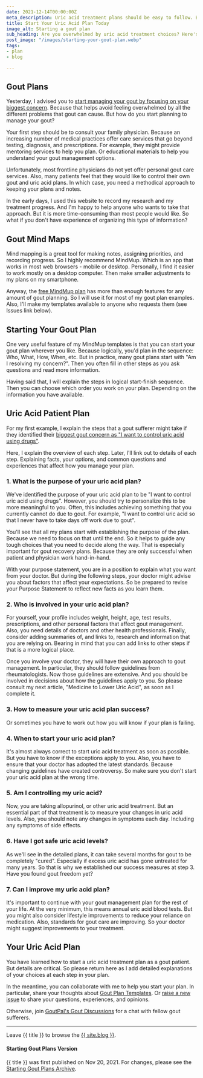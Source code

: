 ```yaml
---
date: 2021-12-14T00:00:00Z
meta_description: Uric acid treatment plans should be easy to follow. But how and when to start? Get a free gout patient plan template today.
title: Start Your Uric Acid Plan Today
image_alt: Starting a gout plan
sub_heading: Are you overwhelmed by uric acid treatment choices? Here's your gout patient plan template.
post_image: "/images/starting-your-gout-plan.webp"
tags:
- plan
- blog

---
```

## Gout Plans

Yesterday, I advised you to <a href="/blog/whats-your-biggest-gout-concern">start managing your gout by focusing on your biggest concern</a>. Because that helps avoid feeling overwhelmed by all the different problems that gout can cause. But how do you start planning to manage your gout?

Your first step should be to consult your family physician. Because an increasing number of medical practices offer care services that go beyond testing, diagnosis, and prescriptions. For example, they might provide mentoring services to help you plan. Or educational materials to help you understand your gout management options.

Unfortunately, most frontline physicians do not yet offer personal gout care services. Also, many patients feel that they would like to control their own gout and uric acid plans. In which case, you need a methodical approach to keeping your plans and notes.

In the early days, I used this website to record my research and my treatment progress. And I'm happy to help anyone who wants to take that approach. But it is more time-consuming than most people would like. So what if you don't have experience of organizing this type of information?

## Gout Mind Maps

Mind mapping is a great tool for making notes, assigning priorities, and recording progress. So I highly recommend MindMup. Which is an app that works in most web browsers - mobile or desktop. Personally, I find it easier to work mostly on a desktop computer. Then make smaller adjustments to my plans on my smartphone.

Anyway, the <a href="https://drive.mindmup.com/">free MindMup plan</a> has more than enough features for any amount of gout planning. So I will use it for most of my gout plan examples. Also, I'll make my templates available to anyone who requests them (see Issues link below).

## Starting Your Gout Plan

One very useful feature of my MindMup templates is that you can start your gout plan wherever you like. Because logically, you'd plan in the sequence: Who, What, How, When, etc. But in practice, many gout plans start with "Am I resolving my concern?". Then you often fill in other steps as you ask questions and read more information.

Having said that, I will explain the steps in logical start-finish sequence. Then you can choose which order you work on your plan. Depending on the information you have available.

<h2 id="plan">Uric Acid Patient Plan</h2>

For my first example, I explain the steps that a gout sufferer might take if they identified their <a href="/blog/whats-your-biggest-gout-concern/">biggest gout concern as "I want to control uric acid using drugs"</a>.

Here, I explain the overview of each step. Later, I'll link out to details of each step. Explaining facts, your options, and common questions and experiences that affect how you manage your plan.

<h3 id="what">1. What is the purpose of your uric acid plan?</h3>

We've identified the purpose of your uric acid plan to be "I want to control uric acid using drugs". However, you should try to personalize this to be more meaningful to you. Often, this includes achieving something that you currently cannot do due to gout. For example, "I want to control uric acid so that I never have to take days off work due to gout".

You'll see that all my plans start with establishing the purpose of the plan. Because we need to focus on that until the end. So it helps to guide any tough choices that you need to decide along the way. That is especially important for gout recovery plans. Because they are only successful when patient and physician work hand-in-hand.

With your purpose statement, you are in a position to explain what you want from your doctor. But during the following steps, your doctor might advise you about factors that affect your expectations. So be prepared to revise your Purpose Statement to reflect new facts as you learn them.

<h3 id="who">2. Who is involved in your uric acid plan?</h3>

For yourself, your profile includes weight, height, age, test results, prescriptions, and other personal factors that affect gout management. Also, you need details of doctors and other health professionals. Finally, consider adding summaries of, and links to, research and information that you are relying on. Bearing in mind that you can add links to other steps if that is a more logical place.

Once you involve your doctor, they will have their own approach to gout management. In particular, they should follow guidelines from rheumatologists. Now those guidelines are extensive. And you should be involved in decisions about how the guidelines apply to you. So please consult my next article, "Medicine to Lower Uric Acid", as soon as I complete it.

<h3 id="how">3. How to measure your uric acid plan success?</h3>

Or sometimes you have to work out how you will know if your plan is failing. 

<h3 id="when">4. When to start your uric acid plan?</h3>

It's almost always correct to start uric acid treatment as soon as possible. But you have to know if the exceptions apply to you. Also, you have to ensure that your doctor has adopted the latest standards. Because changing guidelines have created controversy. So make sure you don't start your uric acid plan at the wrong time.

<h3 id="am">5. Am I controlling my uric acid?</h3>

Now, you are taking allopurinol, or other uric acid treatment. But an essential part of that treatment is to measure your changes in uric acid levels. Also, you should note any changes in symptoms each day. Including any symptoms of side effects.

<h3 id="have">6. Have I got safe uric acid levels?</h3>

As we'll see in the detailed plans, it can take several months for gout to be completely "cured". Especially if excess uric acid has gone untreated for many years. So that is why we established our success measures at step 3. Have you found gout freedom yet?

<h3 id="can">7. Can I improve my uric acid plan?</h3>

It's important to continue with your gout management plan for the rest of your life. At the very minimum, this means annual uric acid blood tests. But you might also consider lifestyle improvements to reduce your reliance on medication. Also, standards for gout care are improving. So your doctor might suggest improvements to your treatment.

<h2 id="next">Your Uric Acid Plan</h2>

You have learned how to start a uric acid treatment plan as a gout patient. But details are critical. So please return here as I add detailed explanations of your choices at each step in your plan.

In the meantime, you can collaborate with me to help you start your plan. In particular, share your thoughts about <a href="{{ site.social_links.github }}issues/7">Gout Plan Templates</a>. Or <a href="{{ site.social_links.github }}issues/new/choose">raise a new issue</a> to share your questions, experiences, and opinions.

Otherwise, join <a href="{{ site.social_links.github }}discussions">GoutPal's Gout Discussions</a> for a chat with fellow gout sufferers.

***

Leave {{ title }} to browse the <a href="/blog">{{ site.blog }}</a>.

<h4 id="dochistory">Starting Gout Plans Version</h4>
{{ title }} was first published on Nov 20, 2021. For changes, please see the <a href="https://web.archive.org/web/20211214123411/https://goutpal.com/blog/starting-gout-plans/">Starting Gout Plans Archive</a>.
